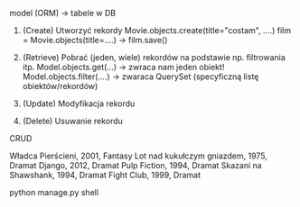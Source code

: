 
model (ORM) -> tabele w DB

1. (Create) Utworzyć rekordy 
   Movie.objects.create(title="costam", ....)
   film = Movie.objects(title=....) -> film.save()
2. (Retrieve) Pobrać (jeden, wiele) rekordów na podstawie np. filtrowania itp.
Model.objects.get(...) -> zwraca nam jeden obiekt!
   Model.objects.filter(....) -> zwaraca QuerySet (specyficzną listę obiektów/rekordów)

3. (Update) Modyfikacja rekordu 
4. (Delete) Usuwanie rekordu

CRUD

Władca Pierścieni, 2001, Fantasy
Lot nad kukułczym gniazdem, 1975, Dramat
Django, 2012, Dramat
Pulp Fiction, 1994, Dramat
Skazani na Shawshank, 1994, Dramat
Fight Club, 1999, Dramat

python manage.py shell




